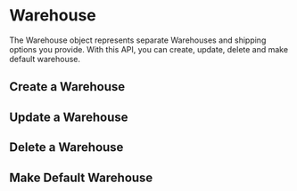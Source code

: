 # Warehouse

The Warehouse object represents separate Warehouses and shipping options you provide. With this API, you can create, update, delete and make default warehouse.

## Create a Warehouse

## Update a Warehouse

## Delete a Warehouse

## Make Default Warehouse